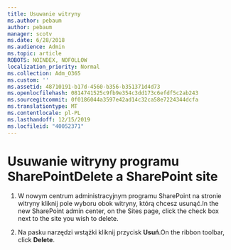 ```yaml
---
title: Usuwanie witryny
ms.author: pebaum
author: pebaum
manager: scotv
ms.date: 6/28/2018
ms.audience: Admin
ms.topic: article
ROBOTS: NOINDEX, NOFOLLOW
localization_priority: Normal
ms.collection: Adm_O365
ms.custom: ''
ms.assetid: 48710191-b17d-4560-b356-b351371d4d73
ms.openlocfilehash: 0814741525c9fb9e354c3dd173c6efdf5c2ab243
ms.sourcegitcommit: 0f0186044a3597e42ad14c32ca58e7224344dcfa
ms.translationtype: MT
ms.contentlocale: pl-PL
ms.lasthandoff: 12/15/2019
ms.locfileid: "40052371"
---
```

# <a name="delete-a-sharepoint-site"></a><span data-ttu-id="fbebb-102">Usuwanie witryny programu SharePoint</span><span class="sxs-lookup"><span data-stu-id="fbebb-102">Delete a SharePoint site</span></span>

1. <span data-ttu-id="fbebb-103">W nowym centrum administracyjnym programu SharePoint na stronie witryny kliknij pole wyboru obok witryny, którą chcesz usunąć.</span><span class="sxs-lookup"><span data-stu-id="fbebb-103">In the new  SharePoint admin center, on the Sites page, click the check box next to the site you wish to delete.</span></span>
    
2. <span data-ttu-id="fbebb-104">Na pasku narzędzi wstążki kliknij przycisk **Usuń**.</span><span class="sxs-lookup"><span data-stu-id="fbebb-104">On the ribbon toolbar, click **Delete**.</span></span>
    

